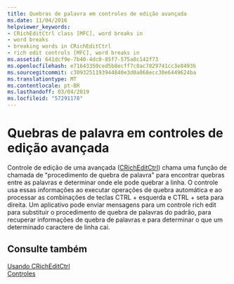 ```yaml
---
title: Quebras de palavra em controles de edição avançada
ms.date: 11/04/2016
helpviewer_keywords:
- CRichEditCtrl class [MFC], word breaks in
- word breaks
- breaking words in CRichEditCtrl
- rich edit controls [MFC], word breaks in
ms.assetid: 641dcf9e-7b40-4dc0-85f7-575a8c142f73
ms.openlocfilehash: e71643350ced5b8ecff7c8ac7829741cc3e8493b
ms.sourcegitcommit: c3093251193944840e3d0a068ecc30e6449624ba
ms.translationtype: MT
ms.contentlocale: pt-BR
ms.lasthandoff: 03/04/2019
ms.locfileid: "57291178"
---
```

# <a name="word-breaks-in-rich-edit-controls"></a>Quebras de palavra em controles de edição avançada

Controle de edição de uma avançada ([CRichEditCtrl](../mfc/reference/cricheditctrl-class.md)) chama uma função de chamada de "procedimento de quebra de palavra" para encontrar quebras entre as palavras e determinar onde ele pode quebrar a linha. O controle usa essas informações ao executar operações de quebra automática e ao processar as combinações de teclas CTRL + esquerda e CTRL + seta para direita. Um aplicativo pode enviar mensagens para um controle rich edit para substituir o procedimento de quebra de palavras do padrão, para recuperar informações de quebra de palavras e para determinar o que um determinado caractere de linha cai.

## <a name="see-also"></a>Consulte também

[Usando CRichEditCtrl](../mfc/using-cricheditctrl.md)<br/>
[Controles](../mfc/controls-mfc.md)
